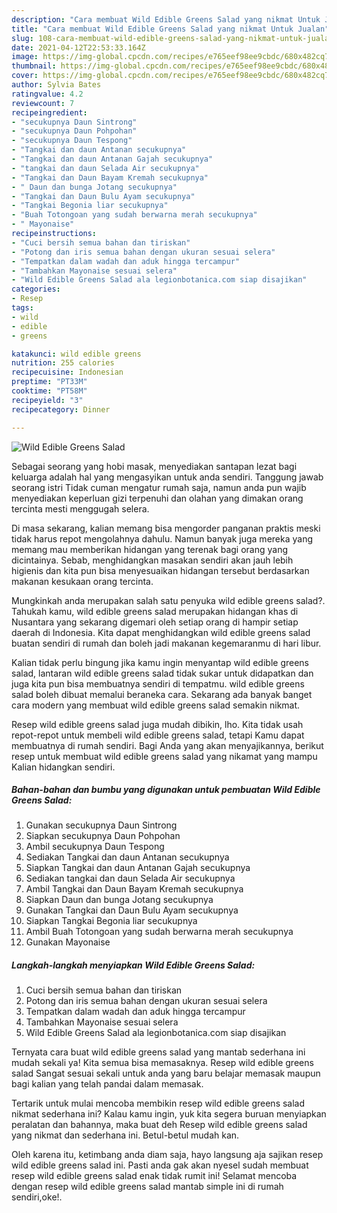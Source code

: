 ```yaml
---
description: "Cara membuat Wild Edible Greens Salad yang nikmat Untuk Jualan"
title: "Cara membuat Wild Edible Greens Salad yang nikmat Untuk Jualan"
slug: 108-cara-membuat-wild-edible-greens-salad-yang-nikmat-untuk-jualan
date: 2021-04-12T22:53:33.164Z
image: https://img-global.cpcdn.com/recipes/e765eef98ee9cbdc/680x482cq70/wild-edible-greens-salad-foto-resep-utama.jpg
thumbnail: https://img-global.cpcdn.com/recipes/e765eef98ee9cbdc/680x482cq70/wild-edible-greens-salad-foto-resep-utama.jpg
cover: https://img-global.cpcdn.com/recipes/e765eef98ee9cbdc/680x482cq70/wild-edible-greens-salad-foto-resep-utama.jpg
author: Sylvia Bates
ratingvalue: 4.2
reviewcount: 7
recipeingredient:
- "secukupnya Daun Sintrong"
- "secukupnya Daun Pohpohan"
- "secukupnya Daun Tespong"
- "Tangkai dan daun Antanan secukupnya"
- "Tangkai dan daun Antanan Gajah secukupnya"
- "tangkai dan daun Selada Air secukupnya"
- "Tangkai dan Daun Bayam Kremah secukupnya"
- " Daun dan bunga Jotang secukupnya"
- "Tangkai dan Daun Bulu Ayam secukupnya"
- "Tangkai Begonia liar secukupnya"
- "Buah Totongoan yang sudah berwarna merah secukupnya"
- " Mayonaise"
recipeinstructions:
- "Cuci bersih semua bahan dan tiriskan"
- "Potong dan iris semua bahan dengan ukuran sesuai selera"
- "Tempatkan dalam wadah dan aduk hingga tercampur"
- "Tambahkan Mayonaise sesuai selera"
- "Wild Edible Greens Salad ala legionbotanica.com siap disajikan"
categories:
- Resep
tags:
- wild
- edible
- greens

katakunci: wild edible greens 
nutrition: 255 calories
recipecuisine: Indonesian
preptime: "PT33M"
cooktime: "PT58M"
recipeyield: "3"
recipecategory: Dinner

---
```



![Wild Edible Greens Salad](https://img-global.cpcdn.com/recipes/e765eef98ee9cbdc/680x482cq70/wild-edible-greens-salad-foto-resep-utama.jpg)

Sebagai seorang yang hobi masak, menyediakan santapan lezat bagi keluarga adalah hal yang mengasyikan untuk anda sendiri. Tanggung jawab seorang istri Tidak cuman mengatur rumah saja, namun anda pun wajib menyediakan keperluan gizi terpenuhi dan olahan yang dimakan orang tercinta mesti menggugah selera.

Di masa  sekarang, kalian memang bisa mengorder panganan praktis meski tidak harus repot mengolahnya dahulu. Namun banyak juga mereka yang memang mau memberikan hidangan yang terenak bagi orang yang dicintainya. Sebab, menghidangkan masakan sendiri akan jauh lebih higienis dan kita pun bisa menyesuaikan hidangan tersebut berdasarkan makanan kesukaan orang tercinta. 



Mungkinkah anda merupakan salah satu penyuka wild edible greens salad?. Tahukah kamu, wild edible greens salad merupakan hidangan khas di Nusantara yang sekarang digemari oleh setiap orang di hampir setiap daerah di Indonesia. Kita dapat menghidangkan wild edible greens salad buatan sendiri di rumah dan boleh jadi makanan kegemaranmu di hari libur.

Kalian tidak perlu bingung jika kamu ingin menyantap wild edible greens salad, lantaran wild edible greens salad tidak sukar untuk didapatkan dan juga kita pun bisa membuatnya sendiri di tempatmu. wild edible greens salad boleh dibuat memalui beraneka cara. Sekarang ada banyak banget cara modern yang membuat wild edible greens salad semakin nikmat.

Resep wild edible greens salad juga mudah dibikin, lho. Kita tidak usah repot-repot untuk membeli wild edible greens salad, tetapi Kamu dapat membuatnya di rumah sendiri. Bagi Anda yang akan menyajikannya, berikut resep untuk membuat wild edible greens salad yang nikamat yang mampu Kalian hidangkan sendiri.

<!--inarticleads1-->

##### Bahan-bahan dan bumbu yang digunakan untuk pembuatan Wild Edible Greens Salad:

1. Gunakan secukupnya Daun Sintrong
1. Siapkan secukupnya Daun Pohpohan
1. Ambil secukupnya Daun Tespong
1. Sediakan Tangkai dan daun Antanan secukupnya
1. Siapkan Tangkai dan daun Antanan Gajah secukupnya
1. Sediakan tangkai dan daun Selada Air secukupnya
1. Ambil Tangkai dan Daun Bayam Kremah secukupnya
1. Siapkan  Daun dan bunga Jotang secukupnya
1. Gunakan Tangkai dan Daun Bulu Ayam secukupnya
1. Siapkan Tangkai Begonia liar secukupnya
1. Ambil Buah Totongoan yang sudah berwarna merah secukupnya
1. Gunakan  Mayonaise




<!--inarticleads2-->

##### Langkah-langkah menyiapkan Wild Edible Greens Salad:

1. Cuci bersih semua bahan dan tiriskan
1. Potong dan iris semua bahan dengan ukuran sesuai selera
1. Tempatkan dalam wadah dan aduk hingga tercampur
1. Tambahkan Mayonaise sesuai selera
1. Wild Edible Greens Salad ala legionbotanica.com siap disajikan




Ternyata cara buat wild edible greens salad yang mantab sederhana ini mudah sekali ya! Kita semua bisa memasaknya. Resep wild edible greens salad Sangat sesuai sekali untuk anda yang baru belajar memasak maupun bagi kalian yang telah pandai dalam memasak.

Tertarik untuk mulai mencoba membikin resep wild edible greens salad nikmat sederhana ini? Kalau kamu ingin, yuk kita segera buruan menyiapkan peralatan dan bahannya, maka buat deh Resep wild edible greens salad yang nikmat dan sederhana ini. Betul-betul mudah kan. 

Oleh karena itu, ketimbang anda diam saja, hayo langsung aja sajikan resep wild edible greens salad ini. Pasti anda gak akan nyesel sudah membuat resep wild edible greens salad enak tidak rumit ini! Selamat mencoba dengan resep wild edible greens salad mantab simple ini di rumah sendiri,oke!.

